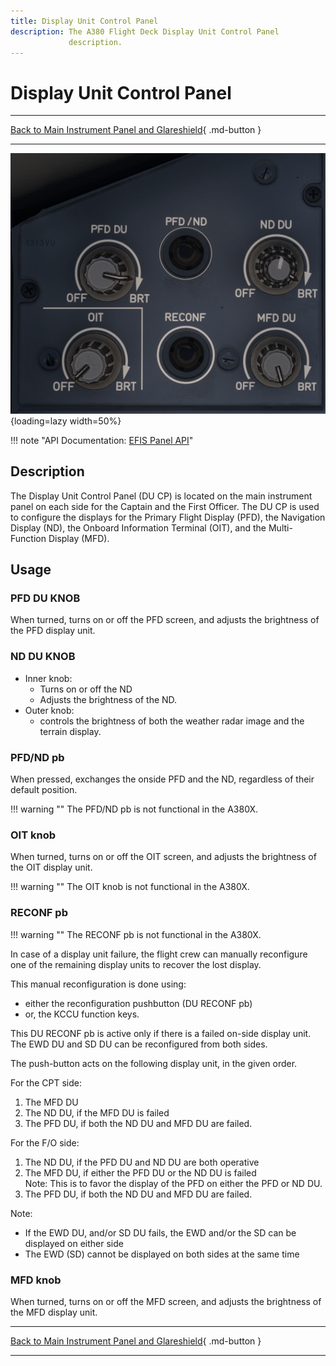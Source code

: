 ```yaml
---
title: Display Unit Control Panel
description: The A380 Flight Deck Display Unit Control Panel 
             description.
---
```


# Display Unit Control Panel

---

[Back to Main Instrument Panel and Glareshield](../overviews/main-glare.md){ .md-button }

---

![img.png](../../../assets/a380x-briefing/flight-deck/main/efis-reconfig.png){loading=lazy width=50%}

!!! note "API Documentation: [EFIS Panel API](../../../../../aircraft/a380x/a380x-api/a380x-flight-deck-api.md#display-unit-control-panel)"

## Description

The Display Unit Control Panel (DU CP) is located on the main instrument panel on each side for the Captain and the 
First Officer. The DU CP is used to configure the displays for the Primary Flight Display (PFD), the Navigation Display 
(ND), the Onboard Information Terminal (OIT), and the Multi-Function Display (MFD).

## Usage

### PFD DU KNOB
When turned, turns on or off the PFD screen, and adjusts the brightness of
the PFD display unit.

### ND DU KNOB

- Inner knob: 
    - Turns on or off the ND
    - Adjusts the brightness of the ND.
- Outer knob:
    - controls the brightness of both the weather radar image and the terrain display.

### PFD/ND pb

When pressed, exchanges the onside PFD and the ND, regardless of their default position.

!!! warning ""
    The PFD/ND pb is not functional in the A380X.

### OIT knob

When turned, turns on or off the OIT screen, and adjusts the brightness of the OIT display unit.

!!! warning ""
    The OIT knob is not functional in the A380X.

### RECONF pb

!!! warning ""
    The RECONF pb is not functional in the A380X.

In case of a display unit failure, the flight crew can manually reconfigure one of the remaining display units to 
recover the lost display.

This manual reconfiguration is done using:

- either the reconfiguration pushbutton (DU RECONF pb)
- or, the KCCU function keys.

This DU RECONF pb is active only if there is a failed on-side display unit. The EWD DU and SD DU can be reconfigured 
from both sides.

The push-button acts on the following display unit, in the given order.

For the CPT side:

1. The MFD DU
2. The ND DU, if the MFD DU is failed
3. The PFD DU, if both the ND DU and MFD DU are failed.

For the F/O side:

1. The ND DU, if the PFD DU and ND DU are both operative
2. The MFD DU, if either the PFD DU or the ND DU is failed<br/>
   Note: This is to favor the display of the PFD on either the PFD or ND DU.
3. The PFD DU, if both the ND DU and MFD DU are failed.<br/>

Note:

- If the EWD DU, and/or SD DU fails, the EWD and/or the SD can be displayed on either side
- The EWD (SD) cannot be displayed on both sides at the same time

### MFD knob

When turned, turns on or off the MFD screen, and adjusts the brightness of the MFD display unit.

---

[Back to Main Instrument Panel and Glareshield](../overviews/main-glare.md){ .md-button }

---

